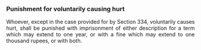 ### Punishment for voluntarily causing hurt
<div style="text-align: justify">

Whoever, except in the case provided for by Section 334, voluntarily causes hurt, shall be punished with imprisonment of either description for a term which may extend to one year, or with a fine which may extend to one thousand rupees, or with both.

</div>

